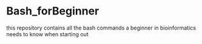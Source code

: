 # Bash_forBeginner
this repository contains all the bash commands a beginner in bioinformatics needs to know when starting out 
